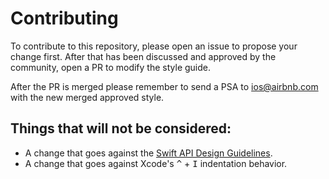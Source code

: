 # Contributing

To contribute to this repository, please open an issue to propose your change first.
After that has been discussed and approved by the community, open a PR to modify the style guide.

After the PR is merged please remember to send a PSA to ios@airbnb.com with the new merged approved style.

## Things that will not be considered:
- A change that goes against the [Swift API Design Guidelines](https://swift.org/documentation/api-design-guidelines/).
- A change that goes against Xcode's <kbd>^</kbd> + <kbd>I</kbd> indentation behavior.

